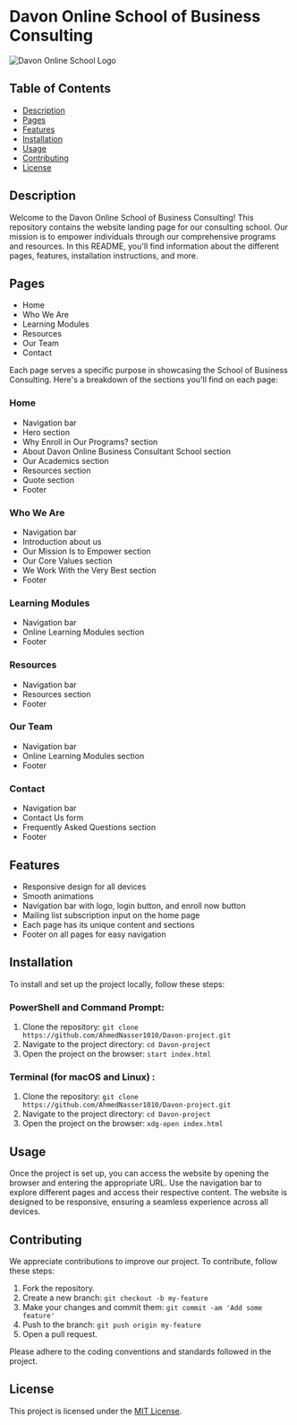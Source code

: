 # Davon Online School of Business Consulting

![Davon Online School Logo](https://i.imgur.com/Xr0RSYZ.png)

## Table of Contents
- [Description](#description)
- [Pages](#pages)
- [Features](#features)
- [Installation](#installation)
- [Usage](#usage)
- [Contributing](#contributing)
- [License](#license)

## Description
Welcome to the Davon Online School of Business Consulting! This repository contains the website landing page for our consulting school. Our mission is to empower individuals through our comprehensive programs and resources. In this README, you'll find information about the different pages, features, installation instructions, and more.

## Pages
- Home
- Who We Are
- Learning Modules
- Resources
- Our Team
- Contact

Each page serves a specific purpose in showcasing the School of Business Consulting. Here's a breakdown of the sections you'll find on each page:

### Home
- Navigation bar
- Hero section
- Why Enroll in Our Programs? section
- About Davon Online Business Consultant School section
- Our Academics section
- Resources section
- Quote section
- Footer

### Who We Are
- Navigation bar
- Introduction about us
- Our Mission Is to Empower section
- Our Core Values section
- We Work With the Very Best section
- Footer

### Learning Modules
- Navigation bar
- Online Learning Modules section
- Footer

### Resources
- Navigation bar
- Resources section
- Footer

### Our Team
- Navigation bar
- Online Learning Modules section
- Footer

### Contact
- Navigation bar
- Contact Us form
- Frequently Asked Questions section
- Footer

## Features
- Responsive design for all devices
- Smooth animations
- Navigation bar with logo, login button, and enroll now button
- Mailing list subscription input on the home page
- Each page has its unique content and sections
- Footer on all pages for easy navigation

## Installation
To install and set up the project locally, follow these steps:

### PowerShell and Command Prompt:
1. Clone the repository: `git clone https://github.com/AhmedNasser1010/Davon-project.git`
2. Navigate to the project directory: `cd Davon-project`
3. Open the project on the browser: `start index.html`

### Terminal (for macOS and Linux) :
1. Clone the repository: `git clone https://github.com/AhmedNasser1010/Davon-project.git`
2. Navigate to the project directory: `cd Davon-project`
3. Open the project on the browser: `xdg-open index.html`

## Usage
Once the project is set up, you can access the website by opening the browser and entering the appropriate URL. Use the navigation bar to explore different pages and access their respective content. The website is designed to be responsive, ensuring a seamless experience across all devices.

## Contributing
We appreciate contributions to improve our project. To contribute, follow these steps:

1. Fork the repository.
2. Create a new branch: `git checkout -b my-feature`
3. Make your changes and commit them: `git commit -am 'Add some feature'`
4. Push to the branch: `git push origin my-feature`
5. Open a pull request.

Please adhere to the coding conventions and standards followed in the project.

## License
This project is licensed under the [MIT License](license).
